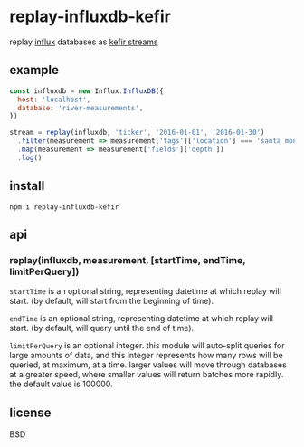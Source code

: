 # replay-influxdb-kefir

replay [influx](https://node-influx.github.io/) databases as [kefir streams](https://rpominov.github.io/kefir/)

## example

```javascript
const influxdb = new Influx.InfluxDB({
  host: 'localhost',
  database: 'river-measurements',
})

stream = replay(influxdb, 'ticker', '2016-01-01', '2016-01-30')
  .filter(measurement => measurement['tags']['location'] === 'santa monica')
  .map(measurement => measurement['fields']['depth'])
  .log()

```

## install

```
npm i replay-influxdb-kefir
```

## api


### replay(influxdb, measurement, [startTime, endTime, limitPerQuery])

`startTime` is an optional string, representing datetime at which replay will start. (by default, will start from the beginning of time).

`endTime` is an optional string, representing datetime at which replay will start. (by default, will query until the end of time).

`limitPerQuery` is an optional integer. this module will auto-split queries for large amounts of data, and this integer represents how many rows will be queried, at maximum, at a time. larger values will move through databases at a greater speed, where smaller values will return batches more rapidly. the default value is 100000.

## license

BSD
